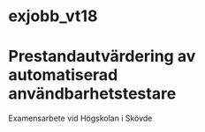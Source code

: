 # exjobb_vt18 
# Prestandautvärdering av automatiserad användbarhetstestare
Examensarbete vid Högskolan i Skövde



